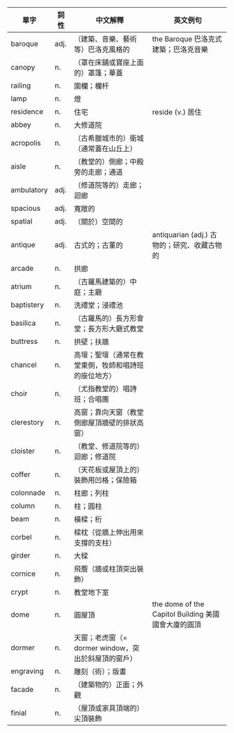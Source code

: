 | 單字 | 詞性 | 中文解釋 | 英文例句 |
| --- | --- | --- | --- |
| baroque               | adj.   | （建築、音樂、藝術等）巴洛克風格的          | the Baroque 巴洛克式建築；巴洛克音樂                                      |
| canopy                | n.     | （罩在床鋪或寶座上面的）罩篷；華蓋         |                                                                          |
| railing               | n.     | 圍欄；欄杆                                 |                                                                          |
| lamp                  | n.     | 燈                                       |                                                                          |
| residence             | n.     | 住宅                                     | reside (v.) 居住                                                          |
| abbey                 | n.     | 大修道院                                   |                                                                          |
| acropolis             | n.     | （古希臘城市的）衛城（通常蓋在山丘上）     |                                                                          |
| aisle                 | n.     | （教堂的）側廊；中殿旁的走廊；通道         |                                                                          |
| ambulatory            | adj.   | （修道院等的）走廊；迴廊                   |                                                                          |
| spacious              | adj.   | 寬敞的                                   |                                                                          |
| spatial               | adj.   | （關於）空間的                             |                                                                          |
| antique               | adj.   | 古式的；古董的                             | antiquarian (adj.) 古物的；研究、收藏古物的                                |
| arcade                | n.     | 拱廊                                     |                                                                          |
| atrium                | n.     | （古羅馬建築的）中庭；主廳                 |                                                                          |
| baptistery            | n.     | 洗禮堂；浸禮池                             |                                                                          |
| basilica      | n.     | （古羅馬的）長方形會堂；長方形大廳式教堂                 |                                                                          |
| buttress      | n.     | 拱壁；扶牆                                             |                                                                          |
| chancel       | n.     | 高壇；聖壇（通常在教堂東側，牧師和唱詩班的座位地方）    |                                                                          |
| choir         | n.     | （尤指教堂的）唱詩班；合唱團                           |                                                                          |
| clerestory    | n.     | 高窗；靠向天窗（教堂側廊屋頂牆壁的排狀高窗）            |                                                                          |
| cloister      | n.     | （教堂、修道院等的）迴廊；修道院                        |                                                                          |
| coffer        | n.     | （天花板或屋頂上的）裝飾用凹格；保險箱                 |                                                                          |
| colonnade     | n.     | 柱廊；列柱                                             |                                                                          |
| column        | n.     | 柱；圓柱                                               |                                                                          |
| beam          | n.     | 橫樑；桁                                               |                                                                          |
| corbel        | n.     | 樑枕（從牆上伸出用來支撐的支柱）                        |                                                                          |
| girder        | n.     | 大樑                                                   |                                                                          |
| cornice       | n.     | 飛簷（牆或柱頂突出裝飾）                               |                                                                          |
| crypt         | n.     | 教堂地下室                                             |                                                                          |
| dome          | n.     | 圓屋頂                                                 | the dome of the Capitol Building 美國國會大廈的圓頂                        |
| dormer        | n.     | 天窗；老虎窗（= dormer window，突出於斜屋頂的窗戶）    |                                                                          |
| engraving     | n.     | 雕刻（術）；版畫                                       |                                                                          |
| facade        | n.     | （建築物的）正面；外觀                                 |                                                                          |
| finial        | n.     | （屋頂或家具頂端的）尖頂裝飾                           |                                                                          |

